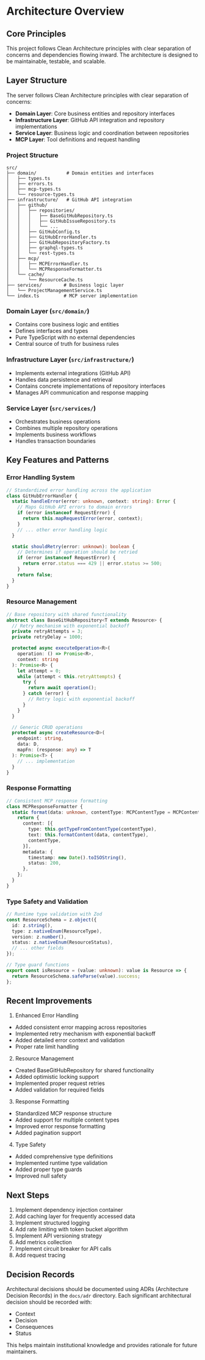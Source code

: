 # Architecture Overview

## Core Principles

This project follows Clean Architecture principles with clear separation of concerns and dependencies flowing inward. The architecture is designed to be maintainable, testable, and scalable.

## Layer Structure
The server follows Clean Architecture principles with clear separation of concerns:

- **Domain Layer**: Core business entities and repository interfaces
- **Infrastructure Layer**: GitHub API integration and repository implementations
- **Service Layer**: Business logic and coordination between repositories
- **MCP Layer**: Tool definitions and request handling

### Project Structure
```
src/
├── domain/           # Domain entities and interfaces
│   ├── types.ts
│   ├── errors.ts
│   ├── mcp-types.ts
│   └── resource-types.ts
├── infrastructure/   # GitHub API integration
│   ├── github/
│   │   ├── repositories/
│   │   │   ├── BaseGitHubRepository.ts
│   │   │   ├── GitHubIssueRepository.ts
│   │   │   └── ...
│   │   ├── GitHubConfig.ts
│   │   ├── GitHubErrorHandler.ts
│   │   ├── GitHubRepositoryFactory.ts
│   │   ├── graphql-types.ts
│   │   └── rest-types.ts
│   ├── mcp/
│   │   ├── MCPErrorHandler.ts
│   │   └── MCPResponseFormatter.ts
│   └── cache/
│       └── ResourceCache.ts
├── services/        # Business logic layer
│   └── ProjectManagementService.ts
└── index.ts         # MCP server implementation
```

### Domain Layer (`src/domain/`)
- Contains core business logic and entities
- Defines interfaces and types
- Pure TypeScript with no external dependencies
- Central source of truth for business rules

### Infrastructure Layer (`src/infrastructure/`)
- Implements external integrations (GitHub API)
- Handles data persistence and retrieval
- Contains concrete implementations of repository interfaces
- Manages API communication and response mapping

### Service Layer (`src/services/`)
- Orchestrates business operations
- Combines multiple repository operations
- Implements business workflows
- Handles transaction boundaries

## Key Features and Patterns

### Error Handling System
```typescript
// Standardized error handling across the application
class GitHubErrorHandler {
  static handleError(error: unknown, context: string): Error {
    // Maps GitHub API errors to domain errors
    if (error instanceof RequestError) {
      return this.mapRequestError(error, context);
    }
    // ... other error handling logic
  }

  static shouldRetry(error: unknown): boolean {
    // Determines if operation should be retried
    if (error instanceof RequestError) {
      return error.status === 429 || error.status >= 500;
    }
    return false;
  }
}
```

### Resource Management
```typescript
// Base repository with shared functionality
abstract class BaseGitHubRepository<T extends Resource> {
  // Retry mechanism with exponential backoff
  private retryAttempts = 3;
  private retryDelay = 1000;

  protected async executeOperation<R>(
    operation: () => Promise<R>,
    context: string
  ): Promise<R> {
    let attempt = 0;
    while (attempt < this.retryAttempts) {
      try {
        return await operation();
      } catch (error) {
        // Retry logic with exponential backoff
      }
    }
  }

  // Generic CRUD operations
  protected async createResource<D>(
    endpoint: string,
    data: D,
    mapFn: (response: any) => T
  ): Promise<T> {
    // ... implementation
  }
}
```

### Response Formatting
```typescript
// Consistent MCP response formatting
class MCPResponseFormatter {
  static format(data: unknown, contentType: MCPContentType = MCPContentType.JSON): MCPResponse {
    return {
      content: [{
        type: this.getTypeFromContentType(contentType),
        text: this.formatContent(data, contentType),
        contentType,
      }],
      metadata: {
        timestamp: new Date().toISOString(),
        status: 200,
      },
    };
  }
}
```

### Type Safety and Validation
```typescript
// Runtime type validation with Zod
const ResourceSchema = z.object({
  id: z.string(),
  type: z.nativeEnum(ResourceType),
  version: z.number(),
  status: z.nativeEnum(ResourceStatus),
  // ... other fields
});

// Type guard functions
export const isResource = (value: unknown): value is Resource => {
  return ResourceSchema.safeParse(value).success;
};
```

## Recent Improvements

1. Enhanced Error Handling
- Added consistent error mapping across repositories
- Implemented retry mechanism with exponential backoff
- Added detailed error context and validation
- Proper rate limit handling

2. Resource Management
- Created BaseGitHubRepository for shared functionality
- Added optimistic locking support
- Implemented proper request retries
- Added validation for required fields

3. Response Formatting
- Standardized MCP response structure
- Added support for multiple content types
- Improved error response formatting
- Added pagination support

4. Type Safety
- Added comprehensive type definitions
- Implemented runtime type validation
- Added proper type guards
- Improved null safety

## Next Steps

1. Implement dependency injection container
2. Add caching layer for frequently accessed data
3. Implement structured logging
4. Add rate limiting with token bucket algorithm
5. Implement API versioning strategy
6. Add metrics collection
7. Implement circuit breaker for API calls
8. Add request tracing

## Decision Records

Architectural decisions should be documented using ADRs (Architecture Decision Records) in the `docs/adr` directory. Each significant architectural decision should be recorded with:

- Context
- Decision
- Consequences
- Status

This helps maintain institutional knowledge and provides rationale for future maintainers.